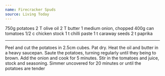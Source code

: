 ```yaml
---
name: Firecracker Spuds
source: Living Today
---
```


750g potatoes
2 T olive oil
2 T butter
1 medium onion, chopped
400g can tomatoes
1/2 c chicken stock
1 t chilli paste
1 t caraway seeds
2 t paprika

---

Peel and cut the potatoes in 2.5cm cubes.  Pat dry.  Heat the oil and butter in a heavy saucepan.  Saute the potatoes, turning regularly until they being to brown.
Add the onion and cook for 5 minutes.  Stir in the tomatoes and juice, stock and seasoning.  Simmer uncovered for 20 minutes or until the potatoes are tender

